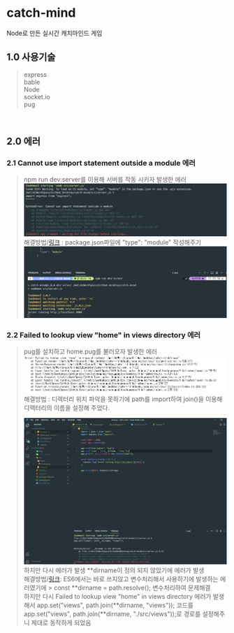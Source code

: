# catch-mind

Node로 만든 실시간 캐치마인드 게임

## 1.0 사용기술

> express  
> bable  
> Node  
> socket.io  
> pug

<br>

## 2.0 에러

### 2.1 Cannot use import statement outside a module 에러

> npm run dev:server를 이용해 서버를 작동 시키자 발생한 에러  
> ![img](./img/error_01.jpg)  
> 해결방법/[링크](https://takeknowledge.netlify.app/bugfix/cannot-use-import-statement-outside-a-module/) : package.json파일에 "type": "module" 작성해주기  
> ![img](./img/error_01_result.jpg)

### 2.2 Failed to lookup view "home" in views directory 에러

> pug를 설치하고 home.pug를 불러오자 발생한 에러  
> ![img](./img/error_02.jpg)  
> 해결방법 : 디렉터리 위치 파악을 못하기에 path를 import하여 join()을 이용해 디렉터리의 이름을 설정해 주었다.
>
> ![img](./img/error_02-1.jpg)  
> 하지만 다시 에러가 발생 **dirname이 정의 되지 않았기에 에러가 발생  
> 해결방법/[링크](https://codenbike.tistory.com/221): ES6에서는 바로 쓰지않고 변수처리해서 사용하기에 발생하는 에러였기에 > const **dirname = path.resolve(); 변수처리하여 문제해결  
> 하지만 다시 Failed to lookup view "home" in views directory 에러가 발생해서
> app.set("views", path.join(**dirname, "views")); 코드를  
> app.set("views", path.join(**dirname, "./src/views"));로 경로를 설정해주니 제대로 동작하게 되었음
